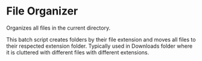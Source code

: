 # File Organizer
 Organizes all files in the current directory.

This batch script creates folders by their file extension and moves all files to their respected extension folder. Typically used in Downloads folder where it is cluttered with different files with different extensions.
